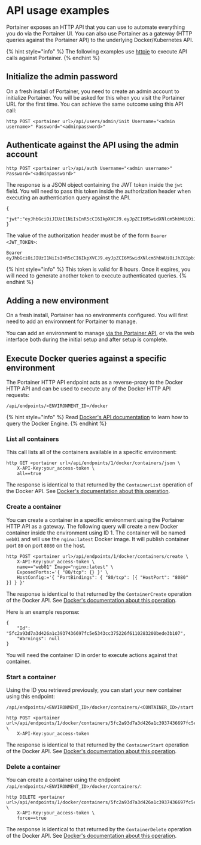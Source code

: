 # API usage examples

Portainer exposes an HTTP API that you can use to automate everything you do via the Portainer UI. You can also use Portainer as a gateway (HTTP queries against the Portainer API) to the underlying Docker/Kubernetes API.

{% hint style="info" %}
The following examples use [httpie](https://httpie.org) to execute API calls against Portainer.
{% endhint %}

## Initialize the admin password

On a fresh install of Portainer, you need to create an admin account to initialize Portainer. You will be asked for this when you visit the Portainer URL for the first time. You can achieve the same outcome using this API call:

```
http POST <portainer url>/api/users/admin/init Username="<admin username>" Password="<adminpassword>"
```

## Authenticate against the API using the admin account

```
http POST <portainer url>/api/auth Username="<admin username>" Password="<adminpassword>"
```

The response is a JSON object containing the JWT token inside the `jwt` field. You will need to pass this token inside the authorization header when executing an authentication query against the API.

```
{
  "jwt":"eyJhbGciOiJIUzI1NiIsInR5cCI6IkpXVCJ9.eyJpZCI6MSwidXNlcm5hbWUiOiJhZG1pbiIsInJvbGUiOjEsImV4cCI6MTQ5OTM3NjE1NH0.NJ6vE8FY1WG6jsRQzfMqeatJ4vh2TWAeeYfDhP71YEE"
}
```

The value of the authorization header must be of the form `Bearer <JWT_TOKEN>`:

```
Bearer eyJhbGciOiJIUzI1NiIsInR5cCI6IkpXVCJ9.eyJpZCI6MSwidXNlcm5hbWUiOiJhZG1pbiIsInJvbGUiOjEsImV4cCI6MTQ5OTM3NjE1NH0.NJ6vE8FY1WG6jsRQzfMqeatJ4vh2TWAeeYfDhP71YEE
```

{% hint style="info" %}
This token is valid for 8 hours. Once it expires, you will need to generate another token to execute authenticated queries.
{% endhint %}

## Adding a new environment

On a fresh install, Portainer has no environments configured. You will first need to add an environment for Portainer to manage.

You can add an environment to manage [via the Portainer API](../admin/environments/add/api.md), or via the web interface both during the initial setup and after setup is complete.

## Execute Docker queries against a specific environment

The Portainer HTTP API endpoint acts as a reverse-proxy to the Docker HTTP API and can be used to execute any of the Docker HTTP API requests:

`/api/endpoints/<ENVIRONMENT_ID>/docker`

{% hint style="info" %}
Read [Docker's API documentation](https://docs.docker.com/engine/api/) to learn how to query the Docker Engine.
{% endhint %}

### **List all containers**

This call lists all of the containers available in a specific environment:

```
http GET <portainer url>/api/endpoints/1/docker/containers/json \
    X-API-Key:your_access-token \
    all==true
```

The response is identical to that returned by the `ContainerList` operation of the Docker API. See [Docker's documentation about this operation](https://docs.docker.com/engine/api/v1.41/#operation/ContainerList).

### **Create a container**

You can create a container in a specific environment using the Portainer HTTP API as a gateway. The following query will create a new Docker container inside the environment using ID 1. The container will be named `web01` and will use the `nginx:latest` Docker image. It will publish container port `80` on port `8080` on the host.

```
http POST <portainer url>/api/endpoints/1/docker/containers/create \
    X-API-Key:your_access-token \
    name=="web01" Image="nginx:latest" \
    ExposedPorts:='{ "80/tcp": {} }' \
    HostConfig:='{ "PortBindings": { "80/tcp": [{ "HostPort": "8080" }] } }'
```

The response is identical to that returned by the `ContainerCreate` operation of the Docker API. See [Docker's documentation about this operation](https://docs.docker.com/engine/api/v1.41/#operation/ContainerCreate).

Here is an example response:

```
{
    "Id": "5fc2a93d7a3d426a1c3937436697fc5e5343cc375226f6110283200bede3b107",
    "Warnings": null
}
```

You will need the container ID in order to execute actions against that container.

### **Start a container**

Using the ID you retrieved previously, you can start your new container using this endpoint:

`/api/endpoints/<ENVIRONMENT_ID>/docker/containers/<CONTAINER_ID>/start`

```
http POST <portainer url>/api/endpoints/1/docker/containers/5fc2a93d7a3d426a1c3937436697fc5e5343cc375226f6110283200bede3b107/start \
    X-API-Key:your_access-token
```

The response is identical to that returned by the `ContainerStart` operation of the Docker API. See [Docker's documentation about this operation](https://docs.docker.com/engine/api/v1.41/#operation/ContainerStart).

### **Delete a container**

You can create a container using the endpoint `/api/endpoints/<ENVIRONMENT_ID>/docker/containers/`:

```
http DELETE <portainer url>/api/endpoints/1/docker/containers/5fc2a93d7a3d426a1c3937436697fc5e5343cc375226f6110283200bede3b107 \
    X-API-Key:your_access-token \
    force==true
```

The response is identical to that returned by the `ContainerDelete` operation of the Docker API. See [Docker's documentation about this operation](https://docs.docker.com/engine/api/v1.41/#operation/ContainerDelete).
